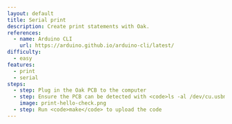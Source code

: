 ```yaml
---
layout: default
title: Serial print
description: Create print statements with Oak.
references:
  - name: Arduino CLI
    url: https://arduino.github.io/arduino-cli/latest/
difficulty:
  - easy
features:
  - print
  - serial
steps:
  - step: Plug in the Oak PCB to the computer
  - step: Ensure the PCB can be detected with <code>ls -al /dev/cu.usbmodem</code> and <code>arduino-cli board list</code>
    image: print-hello-check.png
  - step: Run <code>make</code> to upload the code
---
```

